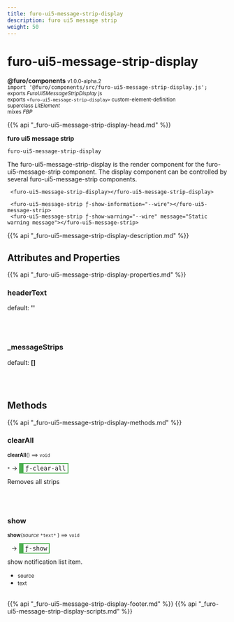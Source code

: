 ```yaml
---
title: furo-ui5-message-strip-display
description: furo ui5 message strip
weight: 50
---
```


# furo-ui5-message-strip-display
**@furo/components** <small>v1.0.0-alpha.2</small>
<br>`import '@furo/components/src/furo-ui5-message-strip-display.js';`<small>
<br>exports *FuroUi5MessageStripDisplay* js
<br>exports `<furo-ui5-message-strip-display>` custom-element-definition
<br>superclass *LitElement*
<br> mixes *FBP*</small>

{{% api "_furo-ui5-message-strip-display-head.md" %}}

**furo ui5 message strip**

`furo-ui5-message-strip-display`

 The furo-ui5-message-strip-display is the render component for the furo-ui5-message-strip component.
 The display component can be controlled by several furo-ui5-message-strip components.

```
 <furo-ui5-message-strip-display></furo-ui5-message-strip-display>

 <furo-ui5-message-strip ƒ-show-information="--wire"></furo-ui5-message-strip>
 <furo-ui5-message-strip ƒ-show-warning="--wire" message="Static warning message"></furo-ui5-message-strip>
 ```

{{% api "_furo-ui5-message-strip-display-description.md" %}}


## Attributes and Properties
{{% api "_furo-ui5-message-strip-display-properties.md" %}}






### **headerText**
default: **&#39;&#39;**</small>


<br><br>

### **_messageStrips**
default: **[]**</small>


<br><br>

## Methods
{{% api "_furo-ui5-message-strip-display-methods.md" %}}



### **clearAll**
<small>**clearAll**() ⟹ `void`</small>

<small>`*`</small> →
<span  style="border-width:2px 2px 2px 10px; border-style: solid;border-color:  rgb(76, 175, 80);font-family:monospace; padding:2px 4px;">ƒ-clear-all</span>

Removes all strips

<br><br>

### **show**
<small>**show**(*source* `` *text* `` ) ⟹ `void`</small>

<small>`` `` </small> →
<span  style="border-width:2px 2px 2px 10px; border-style: solid;border-color:  rgb(76, 175, 80);font-family:monospace; padding:2px 4px;">ƒ-show</span>

show notification list item.

- <small>source </small>
- <small>text </small>
<br><br>






{{% api "_furo-ui5-message-strip-display-footer.md" %}}
{{% api "_furo-ui5-message-strip-display-scripts.md" %}}
